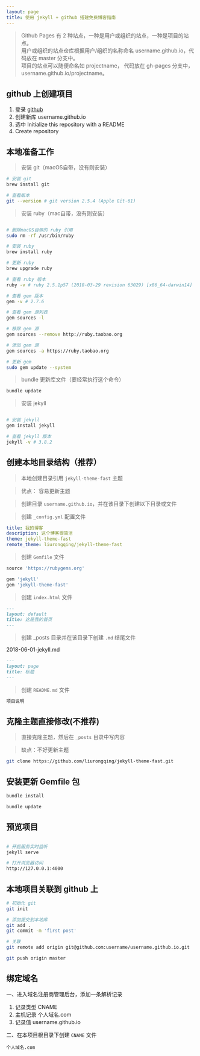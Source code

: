 ```yaml
---
layout: page
title: 使用 jekyll + github 搭建免费博客指南
---
```


> Github Pages 有 2 种站点，一种是用户或组织的站点，一种是项目的站点。 <br>
> 用户或组织的站点仓库根据用户/组织的名称命名 username.github.io，代码放在 master 分支中。 <br>
> 项目的站点可以随便命名如 projectname， 代码放在 gh-pages 分支中，username.github.io/projectname。

## github 上创建项目

1. 登录 [github](https://github.com/) 
2. 创建新库 username.github.io
3. 选中 Initialize this repository with a README
4. Create repository


## 本地准备工作

> 安装 git（macOS自带，没有则安装）

```bash
# 安装 git
brew install git

# 查看版本
git --version # git version 2.5.4 (Apple Git-61)
```

> 安装 ruby（mac自带，没有则安装）

```bash

# 删除macOS自带的 ruby 引用
sudo rm -rf /usr/bin/ruby

# 安装 ruby
brew install ruby

# 更新 ruby
brew upgrade ruby

# 查看 ruby 版本
ruby -v # ruby 2.5.1p57 (2018-03-29 revision 63029) [x86_64-darwin14]

# 查看 gem 版本
gem -v # 2.7.6

# 查看 gem 源列表
gem sources -l

# 移除 gem 源
gem sources --remove http://ruby.taobao.org

# 添加 gem 源
gem sources -a https://ruby.taobao.org

# 更新 gem
sudo gem update --system
```

> bundle 更新库文件（要经常执行这个命令）

```bash
bundle update
```

> 安装 jekyll

```bash

# 安装 jekyll 
gem install jekyll

# 查看 jekyll 版本
jekyll -v # 3.8.2
```

## 创建本地目录结构（推荐）

> 本地创建目录引用 `jekyll-theme-fast` 主题

> 优点： 容易更新主题

> 创建目录 `username.github.io`，并在该目录下创建以下目录或文件

> 创建 `_config.yml` 配置文件

```yml
title: 我的博客
description: 这个博客很简洁
theme: jekyll-theme-fast
remote_theme: liurongqing/jekyll-theme-fast
```

> 创建 `Gemfile` 文件

```ruby
source 'https://rubygems.org'

gem 'jekyll'
gem 'jekyll-theme-fast'

```

> 创建 `index.html` 文件

```markdown
--- 
layout: default 
title: 这是我的首页
--- 
```

> 创建 _posts 目录并在该目录下创建 `.md` 结尾文件

2018-06-01-jekyll.md

```markdown
---
layout: page
title: 标题
---
```

> 创建 `README.md` 文件

```markdown
项目说明
```

## 克隆主题直接修改(不推荐)

> 直接克隆主题，然后在 `_posts` 目录中写内容

> 缺点：不好更新主题

```bash
git clone https://github.com/liurongqing/jekyll-theme-fast.git
```

## 安装更新 Gemfile 包

```bash
bundle install

bundle update
```

## 预览项目

```bash

# 开启服务实时监听
jekyll serve

# 打开浏览器访问
http://127.0.0.1:4000
```


## 本地项目关联到 github 上
```bash
# 初始化 git
git init

# 添加提交到本地库
git add .
git commit -m 'first post'

# 关联
git remote add origin git@github.com:username/username.github.io.git

git push origin master
```

## 绑定域名
一、进入域名注册商管理后台，添加一条解析记录
1. 记录类型 CNAME
2. 主机记录 个人域名.com
3. 记录值 username.github.io

二、在本项目根目录下创建 `CNAME` 文件

```
个人域名.com
```

